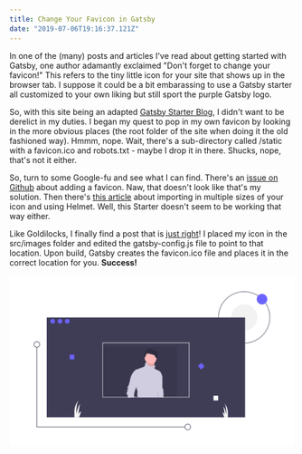 ```yaml
---
title: Change Your Favicon in Gatsby
date: "2019-07-06T19:16:37.121Z"
---
```


In one of the (many) posts and articles I've read about getting started with Gatsby, one author adamantly exclaimed "Don't forget to change your favicon!" This refers to the tiny little icon for your site that shows up in the browser tab. I suppose it could be a bit embarassing to use a Gatsby starter all customized to your own liking but still sport the purple Gatsby logo.

So, with this site being an adapted [Gatsby Starter Blog](https://www.gatsbyjs.org/starters/gatsbyjs/gatsby-starter-blog/), I didn't want to be derelict in my duties. I began my quest to pop in my own favicon by looking in the more obvious places (the root folder of the site when doing it the old fashioned way).  Hmmm, nope. Wait, there's a sub-directory called /static with a favicon.ico and robots.txt - maybe I drop it in there. Shucks, nope, that's not it either.

So, turn to some Google-fu and see what I can find. There's an [issue on Github](https://github.com/gatsbyjs/gatsby/issues/2987) about adding a favicon. Naw, that doesn't look like that's my solution. Then there's [this article](https://www.atrost.com/posts/add-favicon-gatsby/) about importing in multiple sizes of your icon and using Helmet.  Well, this Starter doesn't seem to be working that way either.  

Like Goldilocks, I finally find a post that is [just right](https://medium.com/@itguymax/add-a-custom-icon-to-your-gatsby-site-in-just-a-few-a-minute-4e5b5f12ca40)! I placed my icon in the src/images folder and edited the gatsby-config.js file to point to that location.  Upon build, Gatsby creates the favicon.ico file and places it in the correct location for you.  **Success!** 

![Website](./undraw_website.png)